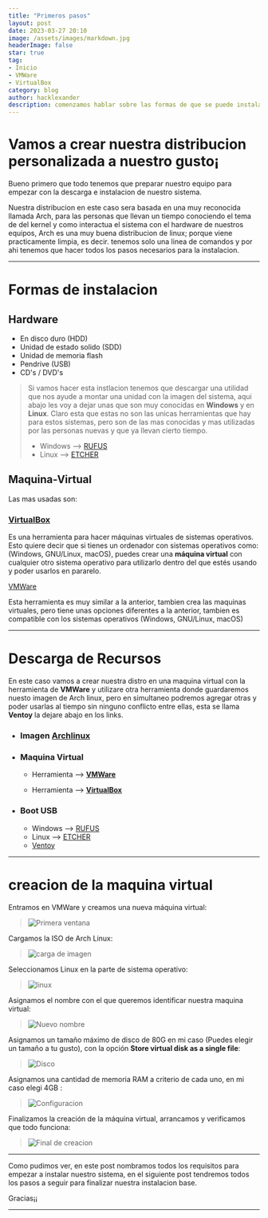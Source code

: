 ```yaml
---
title: "Primeros pasos"
layout: post
date: 2023-03-27 20:10
image: /assets/images/markdown.jpg
headerImage: false
star: true
tag:
- Inicio
- VMWare
- VirtualBox
category: blog
author: hacklexander
description: comenzamos hablar sobre las formas de que se puede instalar la imagen de Arch
---
```




# Vamos a crear nuestra distribucion personalizada a nuestro gusto¡

Bueno primero que todo tenemos que preparar nuestro equipo para empezar con la descarga e instalacion de nuestro sistema.

Nuestra distribucion en este caso sera basada en una muy reconocida llamada Arch, para las personas que llevan un tiempo conociendo el tema de del kernel y como interactua el sistema con el hardware de nuestros equipos, Arch es una muy buena distribucion de linux; porque viene practicamente limpia, es decir. tenemos solo una linea de comandos y por ahi tenemos que hacer todos los pasos necesarios para la instalacion.

---
# Formas de instalacion

## Hardware
- En disco duro (HDD)
- Unidad de estado solido (SDD)
- Unidad de memoria flash
- Pendrive (USB)
- CD's / DVD's

>Si vamos hacer esta instlacion tenemos que descargar una utilidad que nos ayude a montar una unidad con la imagen del sistema, aqui abajo les voy a dejar unas que son muy conocidas en **Windows** y en **Linux**.
Claro esta que estas no son las unicas herramientas que hay para estos sistemas, pero son de las mas conocidas y mas utilizadas por las personas nuevas y que ya llevan cierto tiempo.
>- Windows --> [RUFUS](https://rufus.ie/es/)
>- Linux --> [ETCHER](https://www.balena.io/etcher)

## Maquina-Virtual
Las mas usadas son:

### [VirtualBox](https://www.virtualbox.org/)

Es una herramienta para hacer máquinas virtuales de sistemas operativos. Esto quiere decir que si tienes un ordenador con sistemas operativos como: (Windows, GNU/Linux, macOS), puedes crear una **máquina virtual** con cualquier otro sistema operativo para utilizarlo dentro del que estés usando y poder usarlos en pararelo.

[VMWare](https://www.vmware.com/)

Esta herramienta es muy similar a la anterior, tambien crea las maquinas virtuales, pero tiene unas opciones diferentes a la anterior, tambien es compatible con los sistemas operativos (Windows, GNU/Linux, macOS)

---

# Descarga de Recursos

En este caso vamos a crear nuestra distro en una maquina virtual con la herramienta de **VMWare** y utilizare otra herramienta donde guardaremos nuesto imagen de Arch linux, pero en simultaneo podremos agregar otras y poder usarlas al tiempo sin ninguno conflicto entre ellas, esta se llama **Ventoy** la dejare abajo en los links.

- ### Imagen [Archlinux](https://archlinux.org/download/)


- ### Maquina Virtual

    - Herramienta --> [**VMWare**](https://customerconnect.vmware.com/downloads/details?downloadGroup=WKST-PLAYER-1701&productId=1377&rPId=100675)

    - Herramienta --> [**VirtualBox**](https://www.virtualbox.org/wiki/Downloads)

- ### Boot USB
    - Windows --> [RUFUS](https://rufus.ie/downloads/)
    - Linux --> [ETCHER](https://www.balena.io/)
    - [Ventoy](https://www.ventoy.net/en/download.html)


---
# creacion de la maquina virtual

Entramos en VMWare y creamos una nueva máquina virtual:


>![Primera ventana]({{site.url}}/{{site.install}}01.png)

Cargamos la ISO de Arch Linux:


>![carga de imagen]({{site.url}}/{{site.install}}02.png)

Seleccionamos Linux en la parte de sistema operativo:


>![linux]({{site.url}}/{{site.install}}03.png)

Asignamos el nombre con el que queremos identificar nuestra maquina virtual:


>![Nuevo nombre]({{site.url}}/{{site.install}}04.png)

Asignamos un tamaño máximo de disco de 80G en mi caso (Puedes elegir un tamaño a tu gusto), con la opción **Store virtual disk as a single file**:

>![Disco]({{site.url}}/{{site.install}}05.png)

Asignamos una cantidad de memoria RAM a criterio de cada uno, en mi caso elegi 4GB :

>![Configuracion]({{site.url}}/{{site.install}}06.png)

Finalizamos la creación de la máquina virtual, arrancamos y verificamos que todo funciona:

>![Final de creacion]({{site.url}}/{{site.install}}07.png)

---


Como pudimos ver, en este post nombramos todos los requisitos para empezar a instalar nuestro sistema, en el siguiente post tendremos todos los pasos a seguir para finalizar nuestra instalacion base.

Gracias¡¡

---



